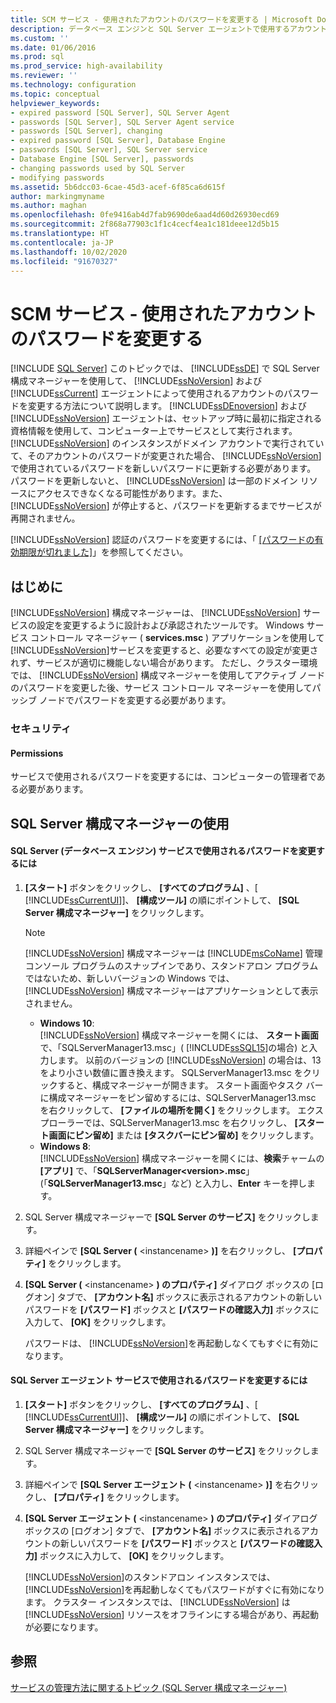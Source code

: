 ```yaml
---
title: SCM サービス - 使用されたアカウントのパスワードを変更する | Microsoft Docs
description: データベース エンジンと SQL Server エージェントで使用するアカウントのパスワードを変更する方法を確認します。 パスワードを変更することが重要な場合について説明します。
ms.custom: ''
ms.date: 01/06/2016
ms.prod: sql
ms.prod_service: high-availability
ms.reviewer: ''
ms.technology: configuration
ms.topic: conceptual
helpviewer_keywords:
- expired password [SQL Server], SQL Server Agent
- passwords [SQL Server], SQL Server Agent service
- passwords [SQL Server], changing
- expired password [SQL Server], Database Engine
- passwords [SQL Server], SQL Server service
- Database Engine [SQL Server], passwords
- changing passwords used by SQL Server
- modifying passwords
ms.assetid: 5b6dcc03-6cae-45d3-acef-6f85ca6d615f
author: markingmyname
ms.author: maghan
ms.openlocfilehash: 0fe9416ab4d7fab9690de6aad4d60d26930ecd69
ms.sourcegitcommit: 2f868a77903c1f1c4cecf4ea1c181deee12d5b15
ms.translationtype: HT
ms.contentlocale: ja-JP
ms.lasthandoff: 10/02/2020
ms.locfileid: "91670327"
---
```

# <a name="scm-services---change-the-password-of-the-accounts-used"></a>SCM サービス - 使用されたアカウントのパスワードを変更する
 [!INCLUDE [SQL Server](../../includes/applies-to-version/sqlserver.md)]
  このトピックでは、 [!INCLUDE[ssDE](../../includes/ssde-md.md)] で SQL Server 構成マネージャーを使用して、 [!INCLUDE[ssNoVersion](../../includes/ssnoversion-md.md)] および [!INCLUDE[ssCurrent](../../includes/sscurrent-md.md)] エージェントによって使用されるアカウントのパスワードを変更する方法について説明します。 [!INCLUDE[ssDEnoversion](../../includes/ssdenoversion-md.md)] および [!INCLUDE[ssNoVersion](../../includes/ssnoversion-md.md)] エージェントは、セットアップ時に最初に指定される資格情報を使用して、コンピューター上でサービスとして実行されます。 [!INCLUDE[ssNoVersion](../../includes/ssnoversion-md.md)] のインスタンスがドメイン アカウントで実行されていて、そのアカウントのパスワードが変更された場合、 [!INCLUDE[ssNoVersion](../../includes/ssnoversion-md.md)] で使用されているパスワードを新しいパスワードに更新する必要があります。 パスワードを更新しないと、 [!INCLUDE[ssNoVersion](../../includes/ssnoversion-md.md)] は一部のドメイン リソースにアクセスできなくなる可能性があります。また、 [!INCLUDE[ssNoVersion](../../includes/ssnoversion-md.md)] が停止すると、パスワードを更新するまでサービスが再開されません。  
  
 [!INCLUDE[ssNoVersion](../../includes/ssnoversion-md.md)] 認証のパスワードを変更するには、「 [[パスワードの有効期限が切れました]](../../relational-databases/security/choose-an-authentication-mode.md)」を参照してください。  
  
##  <a name="before-you-begin"></a><a name="BeforeYouBegin"></a> はじめに  
 [!INCLUDE[ssNoVersion](../../includes/ssnoversion-md.md)] 構成マネージャーは、 [!INCLUDE[ssNoVersion](../../includes/ssnoversion-md.md)] サービスの設定を変更するように設計および承認されたツールです。 Windows サービス コントロール マネージャー ( **services.msc** ) アプリケーションを使用して [!INCLUDE[ssNoVersion](../../includes/ssnoversion-md.md)]サービスを変更すると、必要なすべての設定が変更されず、サービスが適切に機能しない場合があります。 ただし、クラスター環境では、 [!INCLUDE[ssNoVersion](../../includes/ssnoversion-md.md)] 構成マネージャーを使用してアクティブ ノードのパスワードを変更した後、サービス コントロール マネージャーを使用してパッシブ ノードでパスワードを変更する必要があります。  
  
###  <a name="security"></a><a name="Security"></a> セキュリティ  
  
####  <a name="permissions"></a><a name="Permissions"></a> Permissions  
 サービスで使用されるパスワードを変更するには、コンピューターの管理者である必要があります。  
  
##  <a name="using-sql-server-configuration-manager"></a><a name="SSMSProcedure"></a> SQL Server 構成マネージャーの使用  
  
#### <a name="to-change-the-password-used-by-the-sql-server-database-engine-service"></a>SQL Server (データベース エンジン) サービスで使用されるパスワードを変更するには  
  
1.  **[スタート]** ボタンをクリックし、 **[すべてのプログラム]** 、[ [!INCLUDE[ssCurrentUI](../../includes/sscurrentui-md.md)]]、 **[構成ツール]** の順にポイントして、 **[SQL Server 構成マネージャー]** をクリックします。  
  
    > [!NOTE]  
    >  [!INCLUDE[ssNoVersion](../../includes/ssnoversion-md.md)] 構成マネージャーは [!INCLUDE[msCoName](../../includes/msconame-md.md)] 管理コンソール プログラムのスナップインであり、スタンドアロン プログラムではないため、新しいバージョンの Windows では、 [!INCLUDE[ssNoVersion](../../includes/ssnoversion-md.md)] 構成マネージャーはアプリケーションとして表示されません。  
    >   
    >  -   **Windows 10**:  
    >          [!INCLUDE[ssNoVersion](../../includes/ssnoversion-md.md)] 構成マネージャーを開くには、 **スタート画面**で、「SQLServerManager13.msc」( [!INCLUDE[ssSQL15](../../includes/sssql15-md.md)]の場合) と入力します。 以前のバージョンの [!INCLUDE[ssNoVersion](../../includes/ssnoversion-md.md)] の場合は、13 をより小さい数値に置き換えます。 SQLServerManager13.msc をクリックすると、構成マネージャーが開きます。 スタート画面やタスク バーに構成マネージャーをピン留めするには、SQLServerManager13.msc を右クリックして、 **[ファイルの場所を開く]** をクリックします。 エクスプローラーでは、SQLServerManager13.msc を右クリックし、 **[スタート画面にピン留め]** または **[タスクバーにピン留め]** をクリックします。  
    > -   **Windows 8**:  
    >          [!INCLUDE[ssNoVersion](../../includes/ssnoversion-md.md)] 構成マネージャーを開くには、**検索**チャームの **[アプリ]** で、「**SQLServerManager\<version>.msc**」(「**SQLServerManager13.msc**」など) と入力し、**Enter** キーを押します。  
  
2.  SQL Server 構成マネージャーで **[SQL Server のサービス]** をクリックします。  
  
3.  詳細ペインで **[SQL Server (** \<instancename> **)]** を右クリックし、 **[プロパティ]** をクリックします。  
  
4.  **[SQL Server (** \<instancename> **) のプロパティ]** ダイアログ ボックスの [ログオン] タブで、 **[アカウント名]** ボックスに表示されるアカウントの新しいパスワードを **[パスワード]** ボックスと **[パスワードの確認入力]** ボックスに入力して、 **[OK]** をクリックします。  
  
     パスワードは、 [!INCLUDE[ssNoVersion](../../includes/ssnoversion-md.md)]を再起動しなくてもすぐに有効になります。  
  
#### <a name="to-change-the-password-used-by-the-sql-server-agent-service"></a>SQL Server エージェント サービスで使用されるパスワードを変更するには  
  
1.  **[スタート]** ボタンをクリックし、 **[すべてのプログラム]** 、[ [!INCLUDE[ssCurrentUI](../../includes/sscurrentui-md.md)]]、 **[構成ツール]** の順にポイントして、 **[SQL Server 構成マネージャー]** をクリックします。  
  
2.  SQL Server 構成マネージャーで **[SQL Server のサービス]** をクリックします。  
  
3.  詳細ペインで **[SQL Server エージェント (** \<instancename> **)]** を右クリックし、 **[プロパティ]** をクリックします。  
  
4.  **[SQL Server エージェント (** \<instancename> **) のプロパティ]** ダイアログ ボックスの [ログオン] タブで、 **[アカウント名]** ボックスに表示されるアカウントの新しいパスワードを **[パスワード]** ボックスと **[パスワードの確認入力]** ボックスに入力して、 **[OK]** をクリックします。  
  
     [!INCLUDE[ssNoVersion](../../includes/ssnoversion-md.md)]のスタンドアロン インスタンスでは、 [!INCLUDE[ssNoVersion](../../includes/ssnoversion-md.md)]を再起動しなくてもパスワードがすぐに有効になります。 クラスター インスタンスでは、 [!INCLUDE[ssNoVersion](../../includes/ssnoversion-md.md)] は [!INCLUDE[ssNoVersion](../../includes/ssnoversion-md.md)] リソースをオフラインにする場合があり、再起動が必要になります。  
  
## <a name="see-also"></a>参照  
 [サービスの管理方法に関するトピック &#40;SQL Server 構成マネージャー&#41;](./scm-services-connect-to-another-computer.md)  
  
